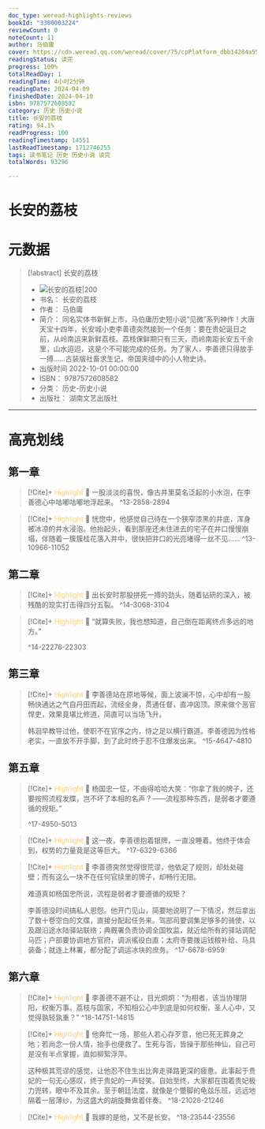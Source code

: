 ```yaml
---
doc_type: weread-highlights-reviews
bookId: "3300003224"
reviewCount: 0
noteCount: 11
author: 马伯庸
cover: https://cdn.weread.qq.com/weread/cover/75/cpPlatform_dbb14284a55f1e733b60202b0777255d/t7_cpPlatform_dbb14284a55f1e733b60202b0777255d.jpg
readingStatus: 读完
progress: 100%
totalReadDay: 1
readingTime: 4小时2分钟
readingDate: 2024-04-09
finishedDate: 2024-04-10
isbn: 9787572608582
category: 历史 历史小说
title: 长安的荔枝
rating: 94.1%
readProgress: 100
readingTimestamp: 14551
lastReadTimestamp: 1712746255
tags: 读书笔记 历史 历史小说 读完
totalWords: 93296

---
```


# 长安的荔枝

# 元数据
> [!abstract] 长安的荔枝
> - ![ 长安的荔枝|200](https://cdn.weread.qq.com/weread/cover/75/cpPlatform_dbb14284a55f1e733b60202b0777255d/t7_cpPlatform_dbb14284a55f1e733b60202b0777255d.jpg)
> - 书名： 长安的荔枝
> - 作者： 马伯庸
> - 简介： 同名实体书新鲜上市，马伯庸历史短小说“见微”系列神作！大唐天宝十四年，长安城小吏李善德突然接到一个任务：要在贵妃诞日之前，从岭南运来新鲜荔枝。荔枝保鲜期只有三天，而岭南距长安五千余里，山水迢迢，这是个不可能完成的任务。为了家人，李善德只得放手一搏……古装版社畜求生记，帝国夹缝中的小人物史诗。
> - 出版时间 2022-10-01 00:00:00
> - ISBN： 9787572608582
> - 分类： 历史-历史小说
> - 出版社： 湖南文艺出版社



---

# 高亮划线
## 第一章


> [!Cite]+ <span style="color: #ffce78;">Highlight</span>
> 📌 一股淡淡的喜悦，像古井里莫名泛起的小水泡，在李善德心中咕嘟咕嘟地浮起来。
> ^13-2858-2894


> [!Cite]+ <span style="color: #ffce78;">Highlight</span>
> 📌 恍惚中，他感觉自己待在一个狭窄漆黑的井底，浑身被冰凉的井水浸泡。他抬起头，看到那座还未住进去的宅子在井口慢慢崩塌，伴随着一簇簇桂花落入井中，很快把井口的光亮堵得一丝不见……
> ^13-10966-11052
## 第二章


> [!Cite]+ <span style="color: #ffce78;">Highlight</span>
> 📌 出长安时那股拼死一搏的劲头，随着钻研的深入，被残酷的现实打击得四分五裂。
> ^14-3068-3104


> [!Cite]+ <span style="color: #ffce78;">Highlight</span>
> 📌 “就算失败，我也想知道，自己倒在距离终点多远的地方。”
> 
> ^14-22276-22303
## 第三章


> [!Cite]+ <span style="color: #ffce78;">Highlight</span>
> 📌 李善德站在原地等候，面上波澜不惊，心中却有一股畅快通达之气自丹田而起，流经全身，贯通任督，直冲囟顶。原来做个恶官悍吏，效果竟堪比修道，简直可以当场飞升。
>
>  韩洄早教导过他，使职不在官序之内，恃之足以横行霸道。李善德因为性格老实，一直放不开手脚，到了此时终于忍不住爆发出来。
> ^15-4647-4810
## 第五章


> [!Cite]+ <span style="color: #ffce78;">Highlight</span>
> 📌 杨国忠一怔，不由得哈哈大笑：“你拿了我的牌子，还要按照流程发牒，岂不坏了本相的名声？——流程那种东西，是弱者才要遵循的规矩。”
> 
> ^17-4950-5013


> [!Cite]+ <span style="color: #ffce78;">Highlight</span>
> 📌 这一夜，李善德抱着银牌，一直没睡着。他终于体会到，权势的力量竟是这等巨大。
> ^17-6329-6366


> [!Cite]+ <span style="color: #ffce78;">Highlight</span>
> 📌 李善德突然觉得很荒谬，他依足了规则，却处处碰壁；而有这么一块不在任何官牍里的牌子，却畅行无阻。
>
>  难道真如杨国忠所说，流程是弱者才要遵循的规矩？
>
>  李善德没时间搞私人恩怨。他开门见山，简要地说明了一下情况，然后拿出了数十卷空白的文牒，直接分配起任务来。驾部司要调集足够多的骑使，以及跟沿途水陆驿站联络；典厩署负责协调全国牧监，就近给所有的驿站调配马匹；户部要协调地方官府，调派徭役白直；太府寺要拨运钱粮补给、马具装备；就连上林署，都分配了调运冰块的庶务。
> ^17-6678-6959
## 第六章


> [!Cite]+ <span style="color: #ffce78;">Highlight</span>
> 📌 李善德不避不让，目光炯炯：“为相者，该当协理阴阳，权衡万事。荔枝与国家，不知相公心中到底是如何权衡，圣人心中，又觉得孰轻孰重？”
> ^18-14751-14815


> [!Cite]+ <span style="color: #ffce78;">Highlight</span>
> 📌 他奔忙一场，那些人若心存歹意，他已死无葬身之地；若尚念一份人情，抬手也便救了。生死与否，皆操于那些神仙，自己可是没有半点掌握，直如柳絮浮萍。
>
>  这种极其荒谬的感觉，让他忍不住生出比奔走驿路更深的疲惫。此事起于贵妃的一句无心感叹，终于贵妃的一声轻笑。自始至终，大家都在围着贵妃极力兜转，眼中不及其余。至于朝廷法度，就像是个蹩脚的龟兹乐班，远远地隔着一层薄纱，为这盛大的胡旋舞做着伴奏。
> ^18-21028-21246


> [!Cite]+ <span style="color: #ffce78;">Highlight</span>
> 📌 我嫁的是他，又不是长安。
> ^18-23544-23556


